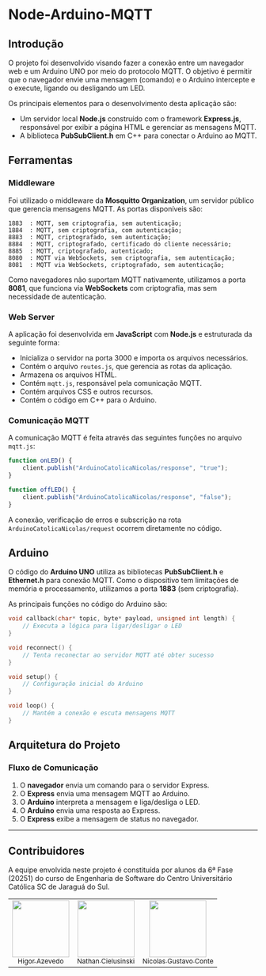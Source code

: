 # Node-Arduino-MQTT

## Introdução

O projeto foi desenvolvido visando fazer a conexão entre um navegador web e um Arduino UNO por meio do protocolo MQTT. O objetivo é permitir que o navegador envie uma mensagem (comando) e o Arduino intercepte e o execute, ligando ou desligando um LED.

Os principais elementos para o desenvolvimento desta aplicação são:

- Um servidor local **Node.js** construído com o framework **Express.js**, responsável por exibir a página HTML e gerenciar as mensagens MQTT.
- A biblioteca **PubSubClient.h** em C++ para conectar o Arduino ao MQTT.

## Ferramentas

### Middleware

Foi utilizado o middleware da **Mosquitto Organization**, um servidor público que gerencia mensagens MQTT. As portas disponíveis são:

```
1883  : MQTT, sem criptografia, sem autenticação;
1884  : MQTT, sem criptografia, com autenticação;
8883  : MQTT, criptografado, sem autenticação;
8884  : MQTT, criptografado, certificado do cliente necessário;
8885  : MQTT, criptografado, autenticado;
8080  : MQTT via WebSockets, sem criptografia, sem autenticação;
8081  : MQTT via WebSockets, criptografado, sem autenticação;
```

Como navegadores não suportam MQTT nativamente, utilizamos a porta **8081**, que funciona via **WebSockets** com criptografia, mas sem necessidade de autenticação.

### Web Server

A aplicação foi desenvolvida em **JavaScript** com **Node.js** e estruturada da seguinte forma:

- Inicializa o servidor na porta 3000 e importa os arquivos necessários.
- Contém o arquivo `routes.js`, que gerencia as rotas da aplicação.
- Armazena os arquivos HTML.
- Contém `mqtt.js`, responsável pela comunicação MQTT.
- Contém arquivos CSS e outros recursos.
- Contém o código em C++ para o Arduino.

### Comunicação MQTT

A comunicação MQTT é feita através das seguintes funções no arquivo `mqtt.js`:

```js
function onLED() {
    client.publish("ArduinoCatolicaNicolas/response", "true");
}

function offLED() {
    client.publish("ArduinoCatolicaNicolas/response", "false");
}
```

A conexão, verificação de erros e subscrição na rota `ArduinoCatolicaNicolas/request` ocorrem diretamente no código.

## Arduino

O código do **Arduino UNO** utiliza as bibliotecas **PubSubClient.h** e **Ethernet.h** para conexão MQTT. Como o dispositivo tem limitações de memória e processamento, utilizamos a porta **1883** (sem criptografia).

As principais funções no código do Arduino são:

```cpp
void callback(char* topic, byte* payload, unsigned int length) {
    // Executa a lógica para ligar/desligar o LED
}

void reconnect() {
    // Tenta reconectar ao servidor MQTT até obter sucesso
}

void setup() {
    // Configuração inicial do Arduino
}

void loop() {
    // Mantém a conexão e escuta mensagens MQTT
}
```

## Arquitetura do Projeto

### Fluxo de Comunicação

1. O **navegador** envia um comando para o servidor Express.
2. O **Express** envia uma mensagem MQTT ao Arduino.
3. O **Arduino** interpreta a mensagem e liga/desliga o LED.
4. O **Arduino** envia uma resposta ao Express.
5. O **Express** exibe a mensagem de status no navegador.

---

## Contribuidores
A equipe envolvida neste projeto é constituída por alunos da 6ª Fase (20251) do curso de Engenharia de Software do Centro Universitário Católica SC de Jaraguá do Sul.

<div align="center">
<table>
  <tr>
    <td align="center"><a href="https://github.com/HigorAz"><img loading="lazy" src="https://avatars.githubusercontent.com/u/141787745?v=4" width="115"><br><sub>Higor Azevedo</sub></a></td>
    <td align="center"><a href="https://github.com/AoiteFoca"><img loading="lazy" src="https://avatars.githubusercontent.com/u/141975272?v=4" width="115"><br><sub>Nathan Cielusinski</sub></a></td>
    <td align="center"><a href="https://github.com/MrNicolass"><img loading="lazy" src="https://avatars.githubusercontent.com/u/80847876?v=4" width="115"><br><sub>Nicolas Gustavo Conte</sub></a></td>
  </tr>
</div>
